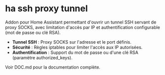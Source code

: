 <!-- README.md -->
# ha ssh proxy tunnel

Addon pour Home Assistant permettant d'ouvrir un tunnel SSH servant de proxy SOCKS, avec limitation d'accès par IP et authentification configurable (mot de passe ou clé RSA).

- **Tunnel SSH** : Proxy SOCKS sur l'adresse et le port définis.
- **Sécurité** : Règles iptables pour limiter l'accès aux IP autorisées.
- **Authentification** : Support du mot de passe ou d'une clé RSA (paramètre authorized_keys).

Voir DOC.md pour la documentation complète.
